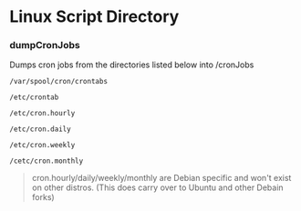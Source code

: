 # Linux Script Directory

### dumpCronJobs

Dumps cron jobs from the directories listed below into /cronJobs

`/var/spool/cron/crontabs`

`/etc/crontab`

`/etc/cron.hourly`

`/etc/cron.daily`

`/etc/cron.weekly`

`/cetc/cron.monthly`

> cron.hourly/daily/weekly/monthly are Debian specific and won't exist on other distros. (This does carry over to Ubuntu and other Debain forks)
